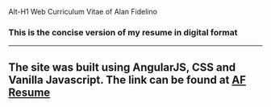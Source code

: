 Alt-H1 Web Curriculum Vitae of Alan Fidelino
### This is the concise version of my resume in digital format
----
The site was built using AngularJS, CSS and Vanilla Javascript.
The link can be found at [AF Resume](https://afidelinoresume.herokuapp.com)
----
